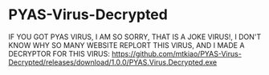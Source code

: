 # PYAS-Virus-Decrypted

IF YOU GOT PYAS VIRUS, I AM SO SORRY, THAT IS A JOKE VIRUS!, I DON'T KNOW WHY SO MANY WEBSITE REPLORT THIS VIRUS, AND I MADE A DECRYPTOR FOR THIS VIRUS: https://github.com/mtkiao/PYAS-Virus-Decrypted/releases/download/1.0.0/PYAS.Virus.Decrypted.exe

